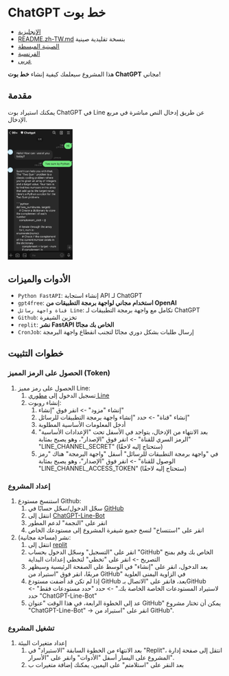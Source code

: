 # ChatGPT خط بوت

* [الإنجليزية](README.md)
* [README.zh-TW.md](README.zh-TW.md) بنسخة تقليدية صينية
* [الصينية المبسطة](README.zh-CN.md)
* [الفرنسية](README.French.md)
* [عربى](README.Arabic.md)

هذا المشروع سيعلمك كيفية إنشاء **خط بوت ChatGPT** مجاني!

## مقدمة

يمكنك استيراد بوت ChatGPT في Line عن طريق إدخال النص مباشرة في مربع الإدخال.

<img src="img/2023-10-25-10-03-47.png" width="30%" />

## الأدوات والميزات

* `Python FastAPI`: إنشاء استجابة API لـ ChatGPT
* `gpt4free`: **استخدام مجاني لواجهة برمجة التطبيقات من OpenAI**
* `قناة واجهة رسائل Line`: تكامل مع واجهة برمجة التطبيقات لـ ChatGPT
* `Github`: تخزين الشيفرة
* `replit`: **نشر FastAPI الخاص بك مجانًا**
* `CronJob`: إرسال طلبات بشكل دوري مجانًا لتجنب انقطاع واجهة البرمجة

## خطوات التثبيت

### الحصول على الرمز المميز (Token)

1. الحصول على رمز مميز Line:
    1. تسجيل الدخول إلى [مطوري Line](https://developers.line.biz/zh-hant/)
    2. إنشاء روبوت:
        1. إنشاء "مزود" -> انقر فوق "إنشاء"
        2. إنشاء "قناة" -> حدد "إنشاء واجهة برمجة التطبيقات للرسائل"
        3. أدخل المعلومات الأساسية المطلوبة
        4. بعد الانتهاء من الإدخال، يتواجد في الأسفل تحت "الإعدادات الأساسية" "الرمز السري للقناة" -> انقر فوق "الإصدار"، وهو يصبح بمثابة "LINE_CHANNEL_SECRET" (ستحتاج إليه لاحقًا)
        5. في "واجهة برمجة التطبيقات للرسائل" أسفل "واجهة البرمجة" هناك "رمز الوصول للقناة" -> انقر فوق "الإصدار"، وهو يصبح بمثابة "LINE_CHANNEL_ACCESS_TOKEN" (ستحتاج إليه لاحقًا)

### إعداد المشروع
1. استنسخ مستودع Github:
    1. سجّل الدخول/سجّل حسابًا في [GitHub](https://github.com/)
    2. انتقل إلى [ChatGPT-Line-Bot](https://github.com/Lin-jun-xiang/ChatGPT-Line-Bot)
    3. انقر على "النجمة" لدعم المطور
    4. انقر على "استنساخ" لنسخ جميع شيفرة المشروع إلى مستودعك الخاص
2. نشر (مساحة مجانية):
    1. انتقل إلى [replit](https://replit.com/)
    2. انقر على "التسجيل" وسجّل الدخول بحساب "GitHub" الخاص بك وقم بمنح التصريح -> انقر على "تخطي" لتخطي إعدادات البداية
    3. بعد الدخول، انقر على "إنشاء" في الوسط على الصفحة الرئيسية وسيظهر مربعًا، انقر فوق "استيراد من GitHub" في الزاوية اليمنى العلوية
    4. إذا لم تكن قد أضفت مستودع GitHub بعد، فانقر على "الاتصال بـGitHub لاستيراد المستودعات الخاصة الخاصة بك." -> حدد "حدد مستودعات فقط" -> حدد "ChatGPT-Line-Bot"
    5. عد إلى الخطوة الرابعة، في هذا الوقت "عنوان GitHub" يمكن أن تختار مشروع "ChatGPT-Line-Bot" -> انقر على "استيراد من GitHub".

### تشغيل المشروع
1. إعداد متغيرات البيئة
    1. بعد الانتهاء من الخطوة السابقة "الاستيراد" في "Replit"، انتقل إلى صفحة إدارة المشروع على اليسار أسفل "الأدوات" وانقر على "الأسرار".
    2. بعد النقر على "استلامتم" على اليمين، يمكنك إضافة متغيرات ب